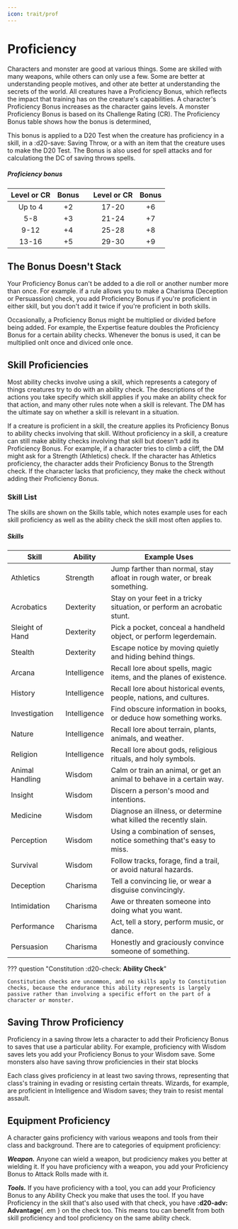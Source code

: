 ```yaml
---
icon: trait/prof
---
```


# Proficiency

Characters and monster are good at various things. Some are skilled with many weapons, while others can only use a few. Some are better at understanding people motives, and other ate better at understanding the secrets of the world. All creatures have a Proficiency Bonus, which reflects the impact that training has on the creature's capabilities. A character's Proficiency Bonus increases as the character gains levels. A monster Proficiency Bonus is based on its Challenge Rating (CR). The Proficiency Bonus table shows how the bonus is determined,

This bonus is applied to a D20 Test when the creature has proficiency in a skill, in a :d20-save: Saving Throw, or a with an item that the creature uses to make the D20 Test. The Bonus is also used for spell attacks and for calculationg the DC of saving throws spells.

##### Proficiency bonus

| Level or CR | Bonus | | Level or CR | Bonus |
|:-:|:-:|---|:-:|:-:|
| Up to 4 | +2 | | 17-20 | +6 |
| 5-8 | +3 | | 21-24 | +7 |
| 9-12 | +4 | | 25-28 | +8 |
| 13-16| +5 | | 29-30 | +9 |

## The Bonus Doesn't Stack

Your Proficiency Bonus can't be added to a die roll or another number more than once. For example. if a rule allows you to make a Charisma (Deception or Persuassion) check, you add Proficiency Bonus if you're proficient in either skill, but you don't add it twice if you're proficient in both skills.

Occasionally, a Proficiency Bonus might be multiplied or divided before being added. For example, the Expertise feature doubles the Proficiency Bonus for a certain ability checks. Whenever the bonus is used, it can be multiplied onlt once and diviced onle once.

## Skill Proficiencies

Most ability checks involve using a skill, which represents a category of things creatures try to do with an ability check. The descriptions of the actions you take specify which skill applies if you make an ability check for that action, and many other rules note when a skill is relevant. The DM has the ultimate say on whether a skill is relevant in a situation.

If a creature is proficient in a skill, the creature applies its Proficiency Bonus to ability checks involving that skill. Without proficiency in a skill, a creature can still make ability checks involving that skill but doesn't add its Proficiency Bonus. For example, if a character tries to climb a cliff, the DM might ask for a Strength (Athletics) check. If the character has Athletics proficiency, the character adds their Proficiency Bonus to the Strength check. If the character lacks that proficiency, they make the check without adding their Proficiency Bonus.

### Skill List

The skills are shown on the Skills table, which notes example uses for each skill proficiency as well as the ability check the skill most often applies to.

##### Skills

| Skill | Ability | Example Uses |
|---|---|---|
| Athletics | Strength | Jump farther than normal, stay afloat in rough water, or break something. |
| Acrobatics | Dexterity | Stay on your feet in a tricky situation, or perform an acrobatic stunt. |
| Sleight of Hand | Dexterity | Pick a pocket, conceal a handheld object, or perform legerdemain. |
| Stealth | Dexterity | Escape notice by moving quietly and hiding behind things. |
| Arcana | Intelligence | Recall lore about spells, magic items, and the planes of existence. |
| History | Intelligence | Recall lore about historical events, people, nations, and cultures. |
| Investigation | Intelligence | Find obscure information in books, or deduce how something works. |
| Nature | Intelligence | Recall lore about terrain, plants, animals, and weather. |
| Religion | Intelligence | Recall lore about gods, religious rituals, and holy symbols. |
| Animal Handling | Wisdom | Calm or train an animal, or get an animal to behave in a certain way. |
| Insight | Wisdom | Discern a person's mood and intentions. |
| Medicine | Wisdom | Diagnose an illness, or determine what killed the recently slain. |
| Perception | Wisdom | Using a combination of senses, notice something that's easy to miss. |
| Survival | Wisdom | Follow tracks, forage, find a trail, or avoid natural hazards. |
| Deception | Charisma | Tell a convincing lie, or wear a disguise convincingly. |
| Intimidation | Charisma | Awe or threaten someone into doing what you want. |
| Performance | Charisma | Act, tell a story, perform music, or dance. |
| Persuasion | Charisma | Honestly and graciously convince someone of something. |

??? question "Constitution :d20-check: **Ability Check**"

    Constitution checks are uncommon, and no skills apply to Constitution checks, because the endurance this ability represents is largely passive rather than involving a specific effort on the part of a character or monster.

## Saving Throw Proficiency

Proficiency in a saving throw lets a character to add their Proficiency Bonus to saves that use a particular ability. For example, proficiency with Wisdom saves lets you add your Proficiency Bonus to your Wisdom save. Some monsters also have saving throw proficiencies in their stat blocks

Each class gives proficiency in at least two saving throws, representing that class's training in evading or resisting certain threats. Wizards, for example, are proficient in Intelligence and Wisdom saves; they train to resist mental assault.

## Equipment Proficiency

A character gains proficiency with various weapons and tools from their class and background. There are to categories of equipment proficiency:

***Weapon.*** Anyone can wield a weapon, but prodiciency makes you better at wielding it. If you have proficiency with a weapon, you add your Proficiency Bonus to Attack Rolls made with it.

***Tools.*** If you have proficiency with a tool, you can add your Proficiency Bonus to any Ability Check you make that uses the tool. If you have Proficiency in the skill that's also used with that check, you have **:d20-adv: Advantage**{ .em } on the check too. This means tou can benefit from both skill proficiency and tool proficiency on the same ability check.
